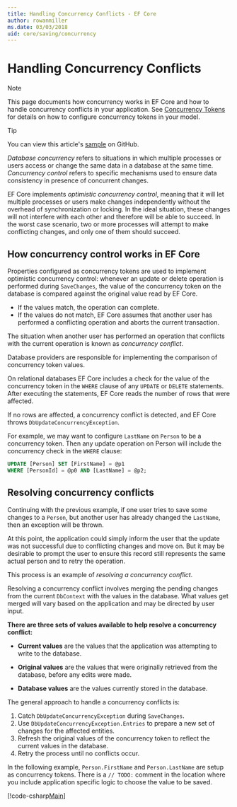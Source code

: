 ```yaml
---
title: Handling Concurrency Conflicts - EF Core
author: rowanmiller
ms.date: 03/03/2018
uid: core/saving/concurrency
---
```

# Handling Concurrency Conflicts

> [!NOTE]
> This page documents how concurrency works in EF Core and how to handle concurrency conflicts in your application. See [Concurrency Tokens](xref:core/modeling/concurrency) for details on how to configure concurrency tokens in your model.

> [!TIP]
> You can view this article's [sample](https://github.com/aspnet/EntityFramework.Docs/tree/master/samples/core/Saving/Concurrency/) on GitHub.

_Database concurrency_ refers to situations in which multiple processes or users access or change the same data in a database at the same time. _Concurrency control_ refers to specific mechanisms used to ensure data consistency in presence of concurrent changes.

EF Core implements _optimistic concurrency control_, meaning that it will let multiple processes or users make changes independently without the overhead of synchronization or locking. In the ideal situation, these changes will not interfere with each other and therefore will be able to succeed. In the worst case scenario, two or more processes will attempt to make conflicting changes, and only one of them should succeed.

## How concurrency control works in EF Core

Properties configured as concurrency tokens are used to implement optimistic concurrency control: whenever an update or delete operation is performed during `SaveChanges`, the value of the concurrency token on the database is compared against the original value read by EF Core.

- If the values match, the operation can complete.
- If the values do not match, EF Core assumes that another user has performed a conflicting operation and aborts the current transaction.

The situation when another user has performed an operation that conflicts with the current operation is known as _concurrency conflict_.

Database providers are responsible for implementing the comparison of concurrency token values.

On relational databases EF Core includes a check for the value of the concurrency token in the `WHERE` clause of any `UPDATE` or `DELETE` statements. After executing the statements, EF Core reads the number of rows that were affected.

If no rows are affected, a concurrency conflict is detected, and EF Core throws `DbUpdateConcurrencyException`.

For example, we may want to configure `LastName` on `Person` to be a concurrency token. Then any update operation on Person will include the concurrency check in the `WHERE` clause:

``` sql
UPDATE [Person] SET [FirstName] = @p1
WHERE [PersonId] = @p0 AND [LastName] = @p2;
```

## Resolving concurrency conflicts

Continuing with the previous example, if one user tries to save some changes to a `Person`, but another user has already changed the `LastName`, then an exception will be thrown.

At this point, the application could simply inform the user that the update was not successful due to conflicting changes and move on. But it may be desirable to prompt the user to ensure this record still represents the same actual person and to retry the operation.

This process is an example of _resolving a concurrency conflict_.

Resolving a concurrency conflict involves merging the pending changes from the current `DbContext` with the values in the database. What values get merged will vary based on the application and may be directed by user input.

**There are three sets of values available to help resolve a concurrency conflict:**

* **Current values** are the values that the application was attempting to write to the database.

* **Original values** are the values that were originally retrieved from the database, before any edits were made.

* **Database values** are the values currently stored in the database.

The general approach to handle a concurrency conflicts is:

1. Catch `DbUpdateConcurrencyException` during `SaveChanges`.
2. Use `DbUpdateConcurrencyException.Entries` to prepare a new set of changes for the affected entities.
3. Refresh the original values of the concurrency token to reflect the current values in the database.
4. Retry the process until no conflicts occur.

In the following example, `Person.FirstName` and `Person.LastName` are setup as concurrency tokens. There is a `// TODO:` comment in the location where you include application specific logic to choose the value to be saved.

[!code-csharp[Main](../../../samples/core/Saving/Concurrency/Sample.cs?name=ConcurrencyHandlingCode&highlight=34-35)]
